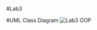 #Lab3

#UML Class Diagram
![Lab3 OOP](https://user-images.githubusercontent.com/77497709/193453260-51099230-ac73-4cc0-a4a9-a2cb29da3be7.png)
